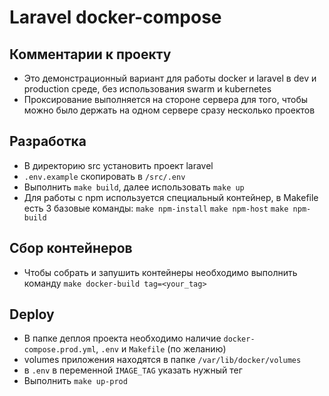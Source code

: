 # Laravel docker-compose

## Комментарии к проекту
- Это демонстрационный вариант для работы docker и laravel в dev и production среде, без использования swarm и kubernetes
- Проксирование выполняется на стороне сервера для того, чтобы можно было держать на одном сервере сразу несколько проектов

## Разработка
- В директорию src установить проект laravel
- `.env.example` скопировать в `/src/.env`
- Выполнить `make build`, далее использовать `make up`
- Для работы с npm используется специальный контейнер, в Makefile есть 3 базовые команды: `make npm-install` `make npm-host` `make npm-build`

## Сбор контейнеров
- Чтобы собрать и запушить контейнеры необходимо выполнить команду `make docker-build tag=<your_tag>`

## Deploy
- В папке деплоя проекта необходимо наличие `docker-compose.prod.yml`, `.env` и `Makefile` (по желанию)
- volumes приложения находятся в папке `/var/lib/docker/volumes`
- в `.env` в переменной `IMAGE_TAG` указать нужный тег
- Выполнить `make up-prod`